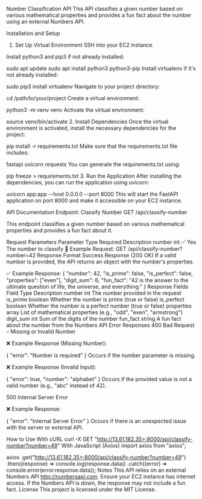 Number Classification API
This API classifies a given number based on various mathematical properties and provides a fun fact about the number using an external Numbers API.

Installation and Setup
1. Set Up Virtual Environment
SSH into your EC2 instance.

Install python3 and pip3 if not already installed:

sudo apt update
sudo apt install python3 python3-pip
Install virtualenv if it's not already installed:

sudo pip3 install virtualenv
Navigate to your project directory:

cd /path/to/your/project
Create a virtual environment:

python3 -m venv venv
Activate the virtual environment:

source venv/bin/activate
2. Install Dependencies
Once the virtual environment is activated, install the necessary dependencies for the project:

pip install -r requirements.txt
Make sure that the requirements.txt file includes:

fastapi
uvicorn
requests
You can generate the requirements.txt using:

pip freeze > requirements.txt
3. Run the Application
After installing the dependencies, you can run the application using uvicorn:

uvicorn app:app --host 0.0.0.0 --port 8000
This will start the FastAPI application on port 8000 and make it accessible on your EC2 instance.

API Documentation
Endpoint: Classify Number
GET /api/classify-number

This endpoint classifies a given number based on various mathematical properties and provides a fun fact about it.

Request Parameters
Parameter	Type	Required	Description
number	int	✅ Yes	The number to classify
📌 Example Request:
GET /api/classify-number?number=42
Response Format
Success Response (200 OK)
If a valid number is provided, the API returns an object with the number's properties.

✅ Example Response:
{
  "number": 42,
  "is_prime": false,
  "is_perfect": false,
  "properties": ["even"],
  "digit_sum": 6,
  "fun_fact": "42 is the answer to the ultimate question of life, the universe, and everything."
}
Response Fields
Field	Type	Description
number	int	The number provided in the request
is_prime	boolean	Whether the number is prime (true or false)
is_perfect	boolean	Whether the number is a perfect number (true or false)
properties	array	List of mathematical properties (e.g., "odd", "even", "armstrong")
digit_sum	int	Sum of the digits of the number
fun_fact	string	A fun fact about the number from the Numbers API
Error Responses
400 Bad Request – Missing or Invalid Number

❌ Example Response (Missing Number):

{
  "error": "Number is required"
}
Occurs if the number parameter is missing.

❌ Example Response (Invalid Input):

{
  "error": true,
  "number": "alphabet"
}
Occurs if the provided value is not a valid number (e.g., "abc" instead of 42).

500 Internal Server Error

❌ Example Response:

{
  "error": "Internal Server Error"
}
Occurs if there is an unexpected issue with the server or external API.

How to Use
With cURL
curl -X GET "http://13.61.182.35>:8000/api/classify-number?number=49"
With JavaScript (Axios)
import axios from "axios";

axios
  .get("http://13.61.182.35>:8000/api/classify-number?number=49")
  .then((response) => console.log(response.data))
  .catch((error) => console.error(error.response.data));
Notes
This API relies on an external Numbers API http://numbersapi.com.
Ensure your EC2 instance has internet access.
If the Numbers API is down, the response may not include a fun fact.
License
This project is licensed under the MIT License.



